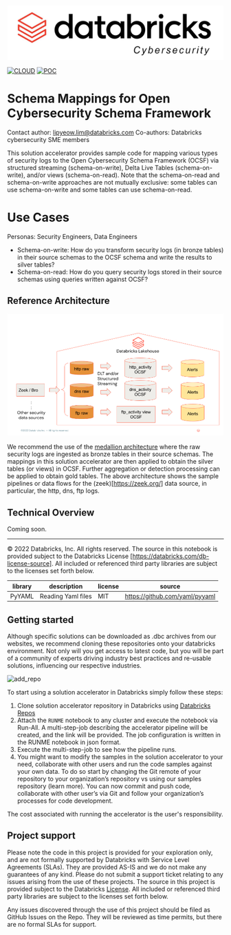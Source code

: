 ![image](https://github.com/lipyeowlim/public/raw/main/img/logo/databricks_cyber_logo_v1.png)

[![CLOUD](https://img.shields.io/badge/CLOUD-ALL-blue?logo=googlecloud&style=for-the-badge)](https://cloud.google.com/databricks)
[![POC](https://img.shields.io/badge/POC-10_days-green?style=for-the-badge)](https://databricks.com/try-databricks)

# Schema Mappings for Open Cybersecurity Schema Framework

Contact author: <lipyeow.lim@databricks.com>
Co-authors: Databricks cybersecurity SME members

This solution accelerator provides sample code for mapping various types of security logs to the Open Cybersecurity Schema Framework (OCSF) via structured streaming (schema-on-write), Delta Live Tables (schema-on-write), and/or views (schema-on-read). Note that the schema-on-read and schema-on-write approaches are not mutually exclusive: some tables can use schema-on-write and some tables can use schema-on-read.

# Use Cases

Personas: Security Engineers, Data Engineers

* Schema-on-write: How do you transform security logs (in bronze tables) in their source schemas to the OCSF schema and write the results to silver tables?
* Schema-on-read: How do you query security logs stored in their source schemas using queries written against OCSF?

## Reference Architecture

<img src="https://github.com/lipyeowlim/public/raw/main/img/ocsf/ocsf_ref_arch.png" width="600px">

We recommend the use of the [medallion architecture](https://www.databricks.com/glossary/medallion-architecturer) where the raw security logs are ingested as bronze tables in their source schemas. The mappings in this solution accelerator are then applied to obtain the silver tables (or views) in OCSF. Further aggregation or detection processing can be applied to obtain gold tables. The above architecture shows the sample pipelines or data flows for the (zeek)[https://zeek.org/] data source, in particular, the http, dns, ftp logs.

## Technical Overview

Coming soon.

___

&copy; 2022 Databricks, Inc. All rights reserved. The source in this notebook is provided subject to the Databricks License [https://databricks.com/db-license-source].  All included or referenced third party libraries are subject to the licenses set forth below.

| library                                | description             | license    | source                                              |
|----------------------------------------|-------------------------|------------|-----------------------------------------------------|
| PyYAML                                 | Reading Yaml files      | MIT        | https://github.com/yaml/pyyaml                      |

## Getting started

Although specific solutions can be downloaded as .dbc archives from our websites, we recommend cloning these repositories onto your databricks environment. Not only will you get access to latest code, but you will be part of a community of experts driving industry best practices and re-usable solutions, influencing our respective industries. 

<img width="500" alt="add_repo" src="https://user-images.githubusercontent.com/4445837/177207338-65135b10-8ccc-4d17-be21-09416c861a76.png">

To start using a solution accelerator in Databricks simply follow these steps: 

1. Clone solution accelerator repository in Databricks using [Databricks Repos](https://www.databricks.com/product/repos)
2. Attach the `RUNME` notebook to any cluster and execute the notebook via Run-All. A multi-step-job describing the accelerator pipeline will be created, and the link will be provided. The job configuration is written in the RUNME notebook in json format. 
3. Execute the multi-step-job to see how the pipeline runs. 
4. You might want to modify the samples in the solution accelerator to your need, collaborate with other users and run the code samples against your own data. To do so start by changing the Git remote of your repository  to your organization’s repository vs using our samples repository (learn more). You can now commit and push code, collaborate with other user’s via Git and follow your organization’s processes for code development.

The cost associated with running the accelerator is the user's responsibility.


## Project support 

Please note the code in this project is provided for your exploration only, and are not formally supported by Databricks with Service Level Agreements (SLAs). They are provided AS-IS and we do not make any guarantees of any kind. Please do not submit a support ticket relating to any issues arising from the use of these projects. The source in this project is provided subject to the Databricks [License](./LICENSE). All included or referenced third party libraries are subject to the licenses set forth below.

Any issues discovered through the use of this project should be filed as GitHub Issues on the Repo. They will be reviewed as time permits, but there are no formal SLAs for support. 
